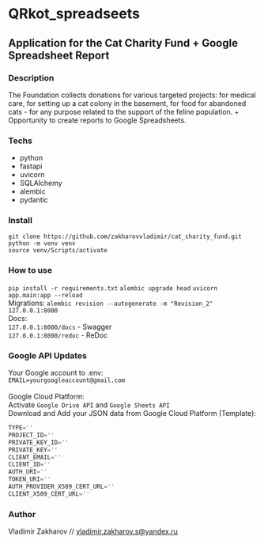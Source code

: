 # QRkot_spreadseets

## Application for the Cat Charity Fund + Google Spreadsheet Report

### Description 

The Foundation collects donations for various targeted projects: for medical care, for setting up a cat colony in the basement, for food for abandoned cats - for any purpose related to the support of the feline population. + Opportunity to create reports to Google Spreadsheets.

### Techs

* python
* fastapi
* uvicorn
* SQLAlchemy
* alembic
* pydantic

### Install

`git clone https://github.com/zakharovvladimir/cat_charity_fund.git`<br>
`python -m venv venv`<br>
`source venv/Scripts/activate`

### How to use

`pip install -r requirements.txt`
`alembic upgrade head`
`uvicorn app.main:app --reload`<br>
Migrations: `alembic revision --autogenerate -m "Revision_2"`<br>
`127.0.0.1:8000`<br>
Docs:<br>
`127.0.0.1:8000/docs` - Swagger<br>
`127.0.0.1:8000/redoc` - ReDoc

### Google API Updates

Your Google account to .env:<br>
`EMAIL=yourgoogleaccount@gmail.com`<br>
<br>
Google Cloud Platform:<br>
Activate ```Google Drive API``` and ```Google Sheets API```<br>
Download and Add your JSON data from Google Cloud Platform (Template):<br>
```python
TYPE=''
PROJECT_ID=''
PRIVATE_KEY_ID=''
PRIVATE_KEY=''
CLIENT_EMAIL=''
CLIENT_ID=''
AUTH_URI=''
TOKEN_URI=''
AUTH_PROVIDER_X509_CERT_URL=''
CLIENT_X509_CERT_URL=''
```

### Author

Vladimir Zakharov // vladimir.zakharov.s@yandex.ru
